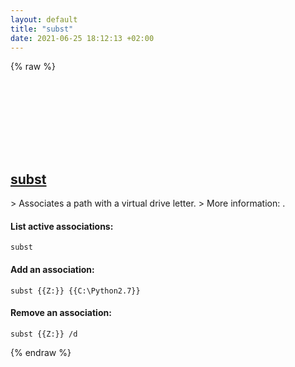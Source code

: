 ```yaml
---
layout: default
title: "subst"
date: 2021-06-25 18:12:13 +02:00
---
```

{% raw %}
<h2 id="subst">
  <a href="/en/windows/subst.html">subst</a> <a href="#subst"><svg class="icon">
    <use href="/assets/images/unicode_sprite.svg#link" />
  </svg></a>
</h2>
> Associates a path with a virtual drive letter.
> More information: <https://docs.microsoft.com/windows-server/administration/windows-commands/subst>.

#### List active associations:
```shell
subst
```
#### Add an association:
```shell
subst {{Z:}} {{C:\Python2.7}}
```
#### Remove an association:
```shell
subst {{Z:}} /d
```
{% endraw %}